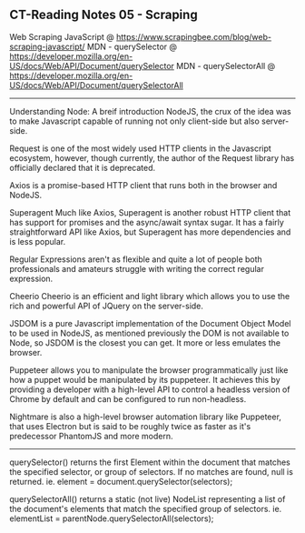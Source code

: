 CT-Reading Notes 05 - Scraping
---
Web Scraping JavaScript
    @ https://www.scrapingbee.com/blog/web-scraping-javascript/
MDN - querySelector
    @ https://developer.mozilla.org/en-US/docs/Web/API/Document/querySelector
MDN - querySelectorAll
    @ https://developer.mozilla.org/en-US/docs/Web/API/Document/querySelectorAll

---
Understanding Node: A breif introduction
    NodeJS, the crux of the idea was to make Javascript capable of running not only client-side but also server-side.

Request 
    is one of the most widely used HTTP clients in the Javascript ecosystem, however, though currently, the author of the Request library has officially declared that it is deprecated.

Axios
    is a promise-based HTTP client that runs both in the browser and NodeJS.

Superagent
    Much like Axios, Superagent is another robust HTTP client that has support for promises and the async/await syntax sugar. It has a fairly straightforward API like Axios, but Superagent has more dependencies and is less popular.

Regular Expressions
    aren't as flexible and quite a lot of people both professionals and amateurs struggle with writing the correct regular expression.
    
Cheerio
    Cheerio is an efficient and light library which allows you to use the rich and powerful API of JQuery on the server-side.

JSDOM 
    is a pure Javascript implementation of the Document Object Model to be used in NodeJS, as mentioned previously the DOM is not available to Node, so JSDOM is the closest you can get. It more or less emulates the browser.

Puppeteer
    allows you to manipulate the browser programmatically just like how a puppet would be manipulated by its puppeteer. It achieves this by providing a developer with a high-level API to control a headless version of Chrome by default and can be configured to run non-headless.

Nightmare 
    is also a high-level browser automation library like Puppeteer, that uses Electron but is said to be roughly twice as faster as it's predecessor PhantomJS and more modern.

---
querySelector()
    returns the first Element within the document that matches the specified selector, or group of selectors. If no matches are found, null is returned.
        ie.
            element = document.querySelector(selectors);

querySelectorAll() 
    returns a static (not live) NodeList representing a list of the document's elements that match the specified group of selectors.
        ie.
            elementList = parentNode.querySelectorAll(selectors);

            